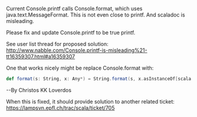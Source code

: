 Current Console.printf calls Console.format, which uses java.text.MessageFormat. This is not even close to printf. And scaladoc is misleading.

Please fix and update Console.printf to be true printf.

See user list thread for proposed solution: http://www.nabble.com/Console.printf-is-misleading%21-tt16359307.html#a16359307

One that works nicely might be replace Console.format with:
```scala
def format(s: String, x: Any*) = String.format(s, x.asInstanceOf[scala.runtime.BoxedObjectArray].unbox(x.getClass).asInstanceOf[Array[Object]])
```
--By Christos KK Loverdos

When this is fixed, it should provide solution to another related ticket:
https://lampsvn.epfl.ch/trac/scala/ticket/705

